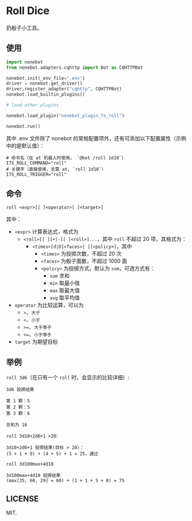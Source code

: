# Roll Dice

扔骰子小工具。

## 使用

```python
import nonebot
from nonebot.adapters.cqhttp import Bot as CQHTTPBot

nonebot.init(_env_file=".env")
driver = nonebot.get_driver()
driver.register_adapter("cqhttp", CQHTTPBot)
nonebot.load_builtin_plugins()

# load other plugins

nonebot.load_plugin("nonebot_plugin_7s_roll")

nonebot.run()
```

其中 .env 文件除了 nonebot 的常规配置项外，还有可添加以下配置属性（示例中的是默认值）：

```env
# 命令名（在 at 机器人时使用， `@bot /roll 1d10`）
I7S_ROLL_COMMAND="roll"
# 关键字（直接使用，无需 at, `roll 1d10`）
I7S_ROLL_TRIGGER="roll"
```

## 命令

`roll <expr>[[ ]<operator>[ ]<target>]`

其中：

- `<expr>` 计算表达式，格式为
  - `<roll>[[ ][+|-][ ]<roll>]...`，其中 `roll` 不超过 20 项，其格式为：
    - `<times>[d|D]<faces>[ ][<policy>]`，其中
      - `<times>` 为投掷次数，不超过 20 次
      - `<faces>` 为骰子面数，不超过 1000 面
      - `<policy>` 为投掷方式，默认为 `sum`，可选方式有：
        - `sum` 求和
        - `min` 取最小值
        - `max` 取最大值
        - `avg` 取平均值
- `operator` 为比较运算，可以为
  - `>`、`大于`
  - `<`、`小于`
  - `>=`、`大于等于`
  - `<=`、`小于等于`
- `target` 为期望目标

## 举例

`roll 3d6`（在只有一个 `roll` 时，会显示的比较详细）:

```text
3d6 投掷结果

第 1 颗：5
第 2 颗：5
第 3 颗：6

总和为 16
```

`roll 3d10+2d6+1 >20`:

```text
3d10+2d6+1 投掷结果(目标 > 20)：
(5 + 1 + 9) + (4 + 5) + 1 = 25，通过
```

`roll 3d100max+4d10`

```text
3d100max+4d10 投掷结果
(max[35, 60, 29] = 60) + (1 + 1 + 5 + 8) = 75
```

## LICENSE

MIT.
